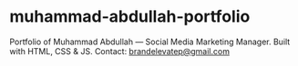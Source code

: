 # muhammad-abdullah-portfolio
Portfolio of Muhammad Abdullah — Social Media Marketing Manager. Built with HTML, CSS &amp; JS. Contact: brandelevatep@gmail.com
